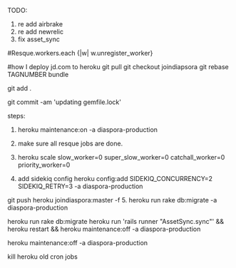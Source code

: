 TODO:
1. re add airbrake
2. re add newrelic
3. fix asset_sync

#Resque.workers.each {|w| w.unregister_worker}

#how I deploy jd.com to heroku
git pull
git checkout joindiapsora
git rebase TAGNUMBER
bundle

git add .

git commit -am 'updating gemfile.lock'

steps:

1. heroku maintenance:on -a diaspora-production
2. make sure all resque jobs are done.

3. heroku scale slow_worker=0 super_slow_worker=0 catchall_worker=0 priority_worker=0


4. add sidekiq config
heroku config:add SIDEKIQ_CONCURRENCY=2  SIDEKIQ_RETRY=3 -a diaspora-production


git push heroku joindiaspora:master -f
5. heroku run rake db:migrate -a diaspora-production




heroku run rake db:migrate
heroku run 'rails runner "AssetSync.sync"' && heroku restart && heroku maintenance:off -a diaspora-production

heroku maintenance:off -a diaspora-production


kill heroku old cron jobs
